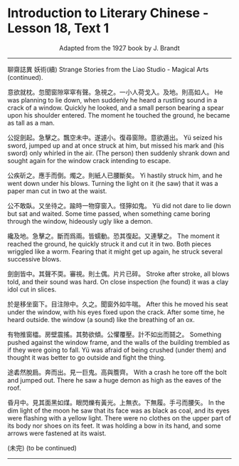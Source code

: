 # Introduction to Literary Chinese - Lesson 18, Text 1

<center>Adapted from the 1927 book by J. Brandt</center>

---

聊齋誌異 妖術(續)
Strange Stories from the Liao Studio - Magical Arts (continued).

意欲就枕。忽聞窗隙窣窣有聲。急視之。一小人荷戈入。及地。則高如人。
He was planning to lie down, when suddenly he heard a rustling sound in a crack of a window. Quickly he looked, and a small person bearing a spear upon his shoulder entered. The moment he touched the ground, he became as tall as a man.

公捉劍起。急擊之。飄空未中。遂遽小。復尋窗隙。意欲遁出。
Yü seized his sword, jumped up and at once struck at him, but missed his mark and (his sword) only whirled in the air. (The person) then suddenly shrank down and sought again for the window crack intending to escape.

公疾斫之。應手而倒。燭之。則紙人已腰斷矣。
Yi hastily struck him, and he went down under his blows. Turning the light on it (he saw) that it was a paper man cut in two at the waist.

公不敢臥。又坐待之。踰時一物穿窗入。怪獰如鬼。
Yü did not dare to lie down but sat and waited. Some time passed, when something came boring through the window, hideously ugly like a demon.

纔及地。急擊之。斷而爲兩。皆蠕動。恐其復起。又連擊之。
The moment it reached the ground, he quickly struck it and cut it in two. Both pieces wriggled like a worm. Fearing that it might get up again, he struck several successive blows.

劍劍皆中。其聲不耎。審視。則土偶。片片已碎。
Stroke after stroke, all blows told, and their sound was hard. On close inspection (he found) it was a clay idol cut in slices.

於是移坐窗下。目注隙中。久之。聞窗外如牛喘。
After this he moved his seat under the window, with his eyes fixed upon the crack. After some time, he heard outside. the window (a sound) like the breathing of an ox.

有物推窗櫺。房壁震搖。其勢欲傾。公懼覆壓。計不如出而鬪之。
Something pushed against the window frame, and the walls of the building trembled as if they were going to fall. Yü was afraid of being crushed (under them) and thought it was better to go outside and fight the thing.

途砉然脫扃。奔而出。見一巨鬼。高與簷齊。
With a crash he tore off the bolt and jumped out. There he saw a huge demon as high as the eaves of the roof.

昏月中。見其面黑如煤。眼閃爍有黃光。上無衣。下無履。手弓而腰矢。
In the dim light of the moon he saw that its face was as black as coal, and its eyes were flashing with a yellow light. There were no clothes on the upper part of its body nor shoes on its feet. It was holding a bow in its hand, and some arrows were fastened at its waist.

(未完)
(to be continued)

---
